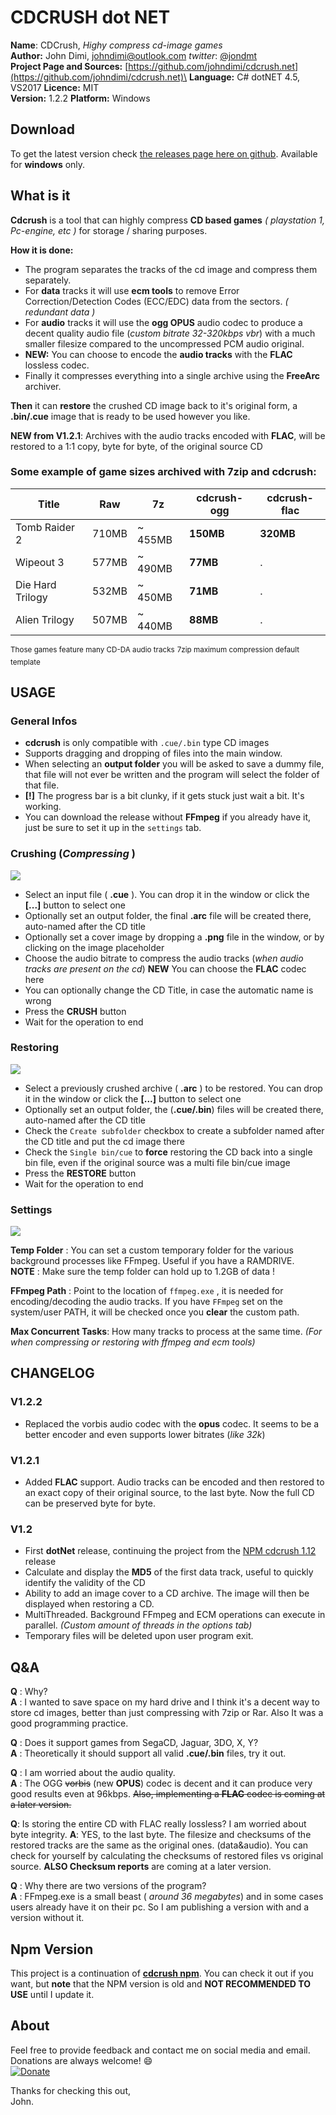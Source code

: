 # CDCRUSH dot NET

**Name**: CDCrush, *Highy compress cd-image games*\
**Author:** John Dimi, <johndimi@outlook.com> *twitter*: [@jondmt](https://twitter.com/jondmt)\
**Project Page and Sources:** [https://github.com/johndimi/cdcrush.net](https://github.com/johndimi/cdcrush.net)\
**Language:** C# dotNET 4.5, VS2017 **Licence:** MIT\
**Version:** 1.2.2 **Platform:** Windows

## Download
To get the latest version check [the releases page here on github](https://github.com/johndimi/cdcrush.net/releases). Available for **windows** only.

## What is it

**Cdcrush** is a tool that can highly compress **CD based games** *( playstation 1, Pc-engine, etc )* for storage / sharing purposes. 

**How it is done:** 

- The program separates the tracks of the cd image and compress them separately.
- For **data** tracks it will use **ecm tools** to remove Error Correction/Detection Codes (ECC/EDC) data from the sectors. *( redundant data )*
- For  **audio** tracks it will use the **ogg OPUS** audio codec to produce a decent quality audio file (*custom bitrate 32-320kbps vbr*) with a much smaller filesize compared to the uncompressed PCM audio original.
- **NEW:** You can choose to encode the **audio tracks** with the **FLAC** lossless codec.
- Finally it compresses everything into a single archive using the **FreeArc** archiver.
 
**Then**  it can  **restore** the crushed CD image back to it's original form, a **.bin/.cue** image that is ready to be used however you like.

**NEW from V1.2.1**: Archives with the audio tracks encoded with **FLAC**, will be restored to a 1:1 copy, byte for byte, of the original source CD
 
### Some example of game sizes archived with 7zip and cdcrush:

| Title             |  Raw    | 7z      | cdcrush-ogg|  cdcrush-flac |
| ----------------- | ------- | ------  | -----------  | -------|
| Tomb Raider 2     |  710MB  |  ~ 455MB  | **150MB**  | **320MB** |
| Wipeout 3         |  577MB  |  ~ 490MB  | **77MB**   | .|
| Die Hard Trilogy  |  532MB  |  ~ 450MB  | **71MB**   | .|
| Alien Trilogy     |  507MB  |  ~ 440MB  | **88MB**   | .|

<sup>Those games feature many CD-DA audio tracks</sup>
<sup>7zip maximum compression default template</sup>

## USAGE

### General Infos

- **cdcrush** is only compatible with `.cue/.bin` type CD images
- Supports dragging and dropping of files into the main window.
- When selecting an **output folder** you will be asked to save a dummy file, that file will not ever be written and the program will select the folder of that file.
- **[!]** The progress bar is a bit clunky, if it gets stuck just wait a bit. It's working.
- You can download the release without **FFmpeg** if you already have it, just be sure to set it up in the `settings` tab.

### Crushing  (*Compressing* )

![](https://i.imgur.com/SGJcHUo.png)
- Select an input file ( **.cue** ). You can drop it in the window or click the **[...]** button to select one
- Optionally set an output folder, the final **.arc** file will be created there, auto-named after the CD title
- Optionally set a cover image by dropping a **.png** file in the window, or by clicking on the image placeholder
- Choose the audio bitrate to compress the audio tracks (*when audio tracks are present on the cd*) **NEW** You can choose the **FLAC** codec here
- You can optionally change the CD Title, in case the automatic name is wrong
- Press the **CRUSH** button
- Wait for the operation to end

### Restoring

![](https://i.imgur.com/KtDuMuw.png)

- Select a previously crushed archive ( **.arc** ) to be restored. You can drop it in the window or click the **[...]** button to select one
- Optionally set an output folder, the (**.cue/.bin**) files will be created there, auto-named after the CD title
- Check the `Create subfolder` checkbox to create a subfolder named after the CD title and put the cd image there
- Check the `Single bin/cue` to **force** restoring the CD back into a single bin file, even if the original source was a multi file bin/cue image
- Press the **RESTORE** button
- Wait for the operation to end

### Settings

![](https://i.imgur.com/mtlI5DR.png)

**Temp Folder** :
 You can set a custom temporary folder for the various background processes like FFmpeg. Useful if you have a RAMDRIVE. \
 **NOTE** : Make sure the temp folder can hold up to 1.2GB of data !

**FFmpeg Path** :
Point to the location of `ffmpeg.exe` , it is needed for encoding/decoding the audio tracks. If you have `FFmpeg` set on the system/user PATH, it will be checked once you **clear** the custom path.

**Max Concurrent Tasks**:
How many tracks to process at the same time. *(For when compressing or restoring with ffmpeg and ecm tools)*


## CHANGELOG

### V1.2.2
- Replaced the vorbis audio codec with the **opus** codec. It seems to be a better encoder and even supports lower bitrates (*like 32k*)

### V1.2.1
- Added **FLAC** support. Audio tracks can be encoded and then restored to an exact copy of their original source, to the last byte. Now the full CD can be preserved byte for byte.

### V1.2
 - First **dotNet** release, continuing the project from the [NPM cdcrush 1.12](https://www.npmjs.com/package/cdcrush)  release
 - Calculate and display the **MD5** of the first data track, useful to quickly identify the validity of the CD
 - Ability to add an image cover to a CD archive. The image will then be displayed when restoring a CD.
 - MultiThreaded. Background FFmpeg and ECM operations can execute in parallel. *(Custom amount of threads in the options tab)*
 - Temporary files will be deleted upon user program exit.

## Q&A

**Q** : Why?\
**A** : I wanted to save space on my hard drive and I think it's a decent way to store cd images, better than just compressing with 7zip or Rar. Also It was a good programming practice.

**Q** : Does it support games from SegaCD, Jaguar, 3DO, X, Y?\
**A** : Theoretically it should support all valid **.cue/.bin** files, try it out.

**Q** : I am worried about the audio quality.\
**A** : The OGG ~~vorbis~~ (new **OPUS**) codec is decent and it can produce very good results even at 96kbps. ~~Also, implementing a **FLAC** codec is coming at a later version.~~

**Q**: Is storing the entire CD with FLAC really lossless? I am worried about byte integrity.
**A**: YES, to the last byte. The filesize and checksums of the restored tracks are the same as the original ones. (data&audio). You can check for yourself by calculating the checksums of restored files vs original source. **ALSO Checksum reports** are coming at a later version.

**Q** : Why there are two versions of the program?\
**A** : FFmpeg.exe is a small beast ( *around 36 megabytes*) and in some cases users already have it on their pc. So I am publishing a version with and a version without it.


## Npm Version

This project is a continuation of [**cdcrush npm**](https://www.npmjs.com/package/cdcrush).  You can check it out if you want, but **note** that the NPM version is old and **NOT RECOMMENDED TO USE** until I update it.

## About

Feel free to provide feedback and contact me on social media and email. Donations are always welcome! :smile: \
[![Donate](https://www.paypalobjects.com/en_US/i/btn/btn_donate_LG.gif)](https://www.paypal.me/johndimi)

Thanks for checking this out,\
John.
